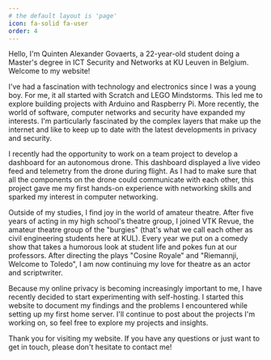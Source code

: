 ```yaml
---
# the default layout is 'page'
icon: fa-solid fa-user
order: 4
---
```


Hello, I'm Quinten Alexander Govaerts, a 22-year-old student doing a Master's degree in ICT Security and Networks at KU Leuven in Belgium. Welcome to my website!

I've had a fascination with technology and electronics since I was a young boy. For me, it all started with Scratch and LEGO Mindstorms. This led me to explore building projects with Arduino and Raspberry Pi. More recently, the world of software, computer networks and security have expanded my interests. I'm particularly fascinated by the complex layers that make up the internet and like to keep up to date with the latest developments in privacy and security.

I recently had the opportunity to work on a team project to develop a dashboard for an autonomous drone. This dashboard displayed a live video feed and telemetry from the drone during flight. As I had to make sure that all the components on the drone could communicate with each other, this project gave me my first hands-on experience with networking skills and sparked my interest in computer networking.

Outside of my studies, I find joy in the world of amateur theatre. After five years of acting in my high school's theatre group, I joined VTK Revue, the amateur theatre group of the "burgies" (that's what we call each other as civil engineering students here at KUL). Every year we put on a comedy show that takes a humorous look at student life and pokes fun at our professors. After directing the plays "Cosine Royale" and "Riemannji, Welcome to Toledo", I am now continuing my love for theatre as an actor and scriptwriter.

Because my online privacy is becoming increasingly important to me, I have recently decided to start experimenting with self-hosting. I started this website to document my findings and the problems I encountered while setting up my first home server. I'll continue to post about the projects I'm working on, so feel free to explore my projects and insights.

Thank you for visiting my website. If you have any questions or just want to get in touch, please don't hesitate to contact me!
